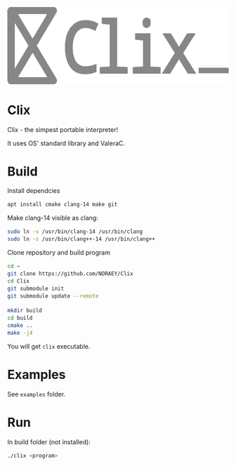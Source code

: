 ![HyperPkg](res/Clix.png)

# Clix

Clix - the simpest portable interpreter!

It uses OS' standard library and ValeraC.

# Build

Install dependcies
```bash
apt install cmake clang-14 make git
```
Make clang-14 visible as clang:
```bash
sudo ln -s /usr/bin/clang-14 /usr/bin/clang
sudo ln -s /usr/bin/clang++-14 /usr/bin/clang++
```
Clone repository and build program
```bash
cd ~
git clone https://github.com/NDRAEY/Clix
cd Clix
git submodule init
git submodule update --remote

mkdir build
cd build
cmake ..
make -j4
```

You will get `clix` executable.

# Examples

See `examples` folder.

# Run

In build folder (not installed):

```bash
./clix <program>
```
